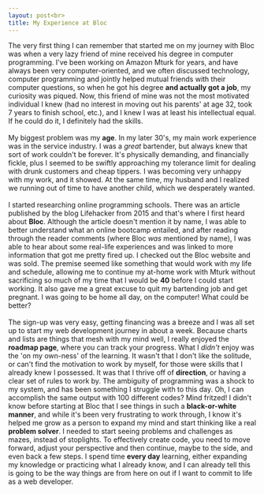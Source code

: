 ```yaml
---
layout: post<br>
title: My Experience at Bloc
---
```


The very first thing I can remember that started me on my journey with Bloc was when a very lazy friend of mine received his degree in computer programming.  I've been working on Amazon Mturk for years, and have always been very computer-oriented, and we often discussed technology, computer programming and jointly helped mutual friends with their computer questions, so when he got his degree **and actually got a job**, my curiosity was piqued.  Now, this friend of mine was not the most motivated individual I knew (had no interest in moving out his parents' at age 32, took 7 years to finish school, etc.), and I knew I was at least his intellectual equal.  If he could do it, I definitely had the skills.  <br><br>My biggest problem was my **age**.  In my later 30's, my main work experience was in the service industry.  I was a _great_ bartender, but always knew that sort of work couldn't be forever.  It's physically demanding, and financially fickle, plus I seemed to be swiftly approaching my tolerance limit for dealing with drunk customers and cheap tippers.  I was becoming very unhappy with my work, and it showed.  At the same time, my husband and I realized we running out of time to have another child, which we desperately wanted.  
<br>I started researching online programming schools.  There was an article published by the blog Lifehacker from 2015 and that's where I first heard about **Bloc**. Although the article doesn't mention it by name, I was able to better understand what an online bootcamp entailed, and after reading through the reader comments (where Bloc _was_ mentioned by name), I was able to hear about some real-life experiences and was linked to more information that got me pretty fired up.  I checked out the Bloc website and was sold. The premise seemed like something that would work with my life and schedule, allowing me to continue my at-home work with Mturk without sacrificing so much of my time that I would be **40** before I could start working.  It also gave me a great excuse to quit my bartending job and get pregnant.  I was going to be home all day, on the computer!  What could be better?
<br><br>The sign-up was very easy, getting financing was a breeze and I was all set up to start my web development journey in about a week.  Because charts and lists are things that mesh with my mind well, I really enjoyed the **roadmap page**, where you can track your progress.  What I _didn't_ enjoy was the 'on my own-ness' of the learning.  It wasn't that I don't like the solitude, or can't find the motivation to work by myself, for those were skills that I already knew I possessed.  It was that I thrive off of **direction**, or having a clear set of rules to work by.  The ambiguity of programming was a shock to my system, and has been something I struggle with to this day.  Oh, I can accomplish the same output with 100 different codes?  Mind fritzed!  I didn't know before starting at Bloc that I see things in such a **black-or-white manner**, and while it's been very frustrating to work through, I know it's helped me grow as a person to expand my mind and start thinking like a real **problem solver**.  I needed to start seeing problems and challenges as mazes, instead of stoplights.  To effectively create code, you need to move forward, adjust your perspective and then continue, maybe to the side, and even back a few steps.  I spend time **every day** learning, either expanding my knowledge or practicing what I already know, and I can already tell this is going to be the way things are from here on out if I want to commit to life as a web developer.